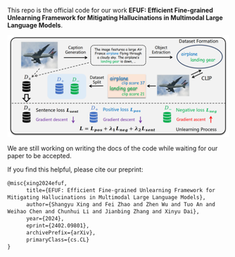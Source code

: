This repo is the official code for our work **EFUF: Efficient Fine-grained Unlearning Framework for Mitigating Hallucinations in Multimodal Large Language Models**.

![](assets/method.png)

We are still working on writing the docs of the code while waiting for our paper to be accepted.

If you find this helpful, please cite our preprint:

```
@misc{xing2024efuf,
      title={EFUF: Efficient Fine-grained Unlearning Framework for Mitigating Hallucinations in Multimodal Large Language Models},
      author={Shangyu Xing and Fei Zhao and Zhen Wu and Tuo An and Weihao Chen and Chunhui Li and Jianbing Zhang and Xinyu Dai},
      year={2024},
      eprint={2402.09801},
      archivePrefix={arXiv},
      primaryClass={cs.CL}
}
```

